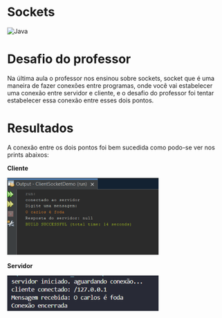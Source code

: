 # Sockets
![Java](https://img.shields.io/badge/java-%23ED8B00.svg?style=for-the-badge&logo=openjdk&logoColor=white)

# Desafio do professor

Na última aula o professor nos ensinou sobre sockets, socket que é uma maneira de fazer conexões entre programas, onde você vai estabelecer uma conexão entre servidor e cliente, e o desafio do professor foi tentar estabelecer essa conexão entre esses dois pontos.

# Resultados
A conexão entre os dois pontos foi bem sucedida como podo-se ver nos prints abaixos:

**Cliente**

<img src=".github/client.png" width="350"/>

**Servidor**

<img src=".github/server.png" width="350"/>